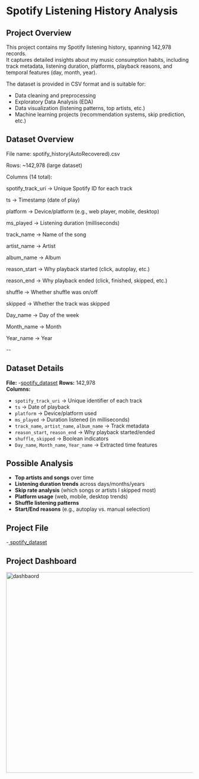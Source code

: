 # Spotify Listening History Analysis

##  Project Overview
This project contains my Spotify listening history, spanning 142,978 records.  
It captures detailed insights about my music consumption habits, including track metadata, listening duration, platforms, playback reasons, and temporal features (day, month, year).

The dataset is provided in CSV format and is suitable for:
- Data cleaning and preprocessing
- Exploratory Data Analysis (EDA)
- Data visualization (listening patterns, top artists, etc.)
- Machine learning projects (recommendation systems, skip prediction, etc.)

 ## Dataset Overview

File name: spotify_history(AutoRecovered).csv

Rows: ~142,978 (large dataset)

Columns (14 total):

spotify_track_uri → Unique Spotify ID for each track

ts → Timestamp (date of play)

platform → Device/platform (e.g., web player, mobile, desktop)

ms_played → Listening duration (milliseconds)

track_name → Name of the song

artist_name → Artist

album_name → Album

reason_start → Why playback started (click, autoplay, etc.)

reason_end → Why playback ended (click, finished, skipped, etc.)

shuffle → Whether shuffle was on/off

skipped → Whether the track was skipped

Day_name → Day of the week

Month_name → Month

Year_name → Year

--

##  Dataset Details
**File:**  -<a href="https://github.com/aqsarehman530-commits/spotify_history_dashboard_project/blob/main/spotify_data.csv">spotify_dataset</a>
**Rows:** 142,978  
**Columns:**
- `spotify_track_uri` → Unique identifier of each track  
- `ts` → Date of playback  
- `platform` → Device/platform used  
- `ms_played` → Duration listened (in milliseconds)  
- `track_name`, `artist_name`, `album_name` → Track metadata  
- `reason_start`, `reason_end` → Why playback started/ended  
- `shuffle`, `skipped` → Boolean indicators  
- `Day_name`, `Month_name`, `Year_name` → Extracted time features  



##  Possible Analysis
- **Top artists and songs** over time  
- **Listening duration trends** across days/months/years  
- **Skip rate analysis** (which songs or artists I skipped most)  
- **Platform usage** (web, mobile, desktop trends)  
- **Shuffle listening patterns**  
- **Start/End reasons** (e.g., autoplay vs. manual selection)  
##  Project File
  -<a href="https://github.com/aqsarehman530-commits/spotify_history_dashboard_project/blob/main/spotify_project.csv"> spotify_dataset</a>

##  Project Dashboard
<img width="960" height="540" alt="dashbaord" src="https://github.com/user-attachments/assets/c39fd096-e802-41a7-9a47-0d097fa9c215" />


